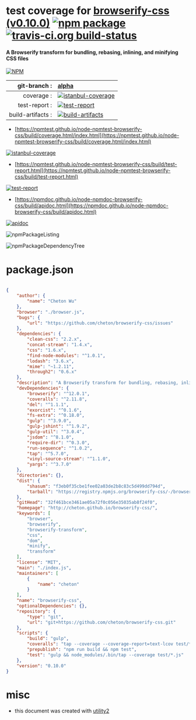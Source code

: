 # test coverage for  [browserify-css (v0.10.0)](http://cheton.github.io/browserify-css/)  [![npm package](https://img.shields.io/npm/v/npmtest-browserify-css.svg?style=flat-square)](https://www.npmjs.org/package/npmtest-browserify-css) [![travis-ci.org build-status](https://api.travis-ci.org/npmtest/node-npmtest-browserify-css.svg)](https://travis-ci.org/npmtest/node-npmtest-browserify-css)
#### A Browserify transform for bundling, rebasing, inlining, and minifying CSS files

[![NPM](https://nodei.co/npm/browserify-css.png?downloads=true&downloadRank=true&stars=true)](https://www.npmjs.com/package/browserify-css)

| git-branch : | [alpha](https://github.com/npmtest/node-npmtest-browserify-css/tree/alpha)|
|--:|:--|
| coverage : | [![istanbul-coverage](https://npmtest.github.io/node-npmtest-browserify-css/build/coverage.badge.svg)](https://npmtest.github.io/node-npmtest-browserify-css/build/coverage.html/index.html)|
| test-report : | [![test-report](https://npmtest.github.io/node-npmtest-browserify-css/build/test-report.badge.svg)](https://npmtest.github.io/node-npmtest-browserify-css/build/test-report.html)|
| build-artifacts : | [![build-artifacts](https://npmtest.github.io/node-npmtest-browserify-css/glyphicons_144_folder_open.png)](https://github.com/npmtest/node-npmtest-browserify-css/tree/gh-pages/build)|

- [https://npmtest.github.io/node-npmtest-browserify-css/build/coverage.html/index.html](https://npmtest.github.io/node-npmtest-browserify-css/build/coverage.html/index.html)

[![istanbul-coverage](https://npmtest.github.io/node-npmtest-browserify-css/build/screenCapture.buildCi.browser.%252Ftmp%252Fbuild%252Fcoverage.lib.html.png)](https://npmtest.github.io/node-npmtest-browserify-css/build/coverage.html/index.html)

- [https://npmtest.github.io/node-npmtest-browserify-css/build/test-report.html](https://npmtest.github.io/node-npmtest-browserify-css/build/test-report.html)

[![test-report](https://npmtest.github.io/node-npmtest-browserify-css/build/screenCapture.buildCi.browser.%252Ftmp%252Fbuild%252Ftest-report.html.png)](https://npmtest.github.io/node-npmtest-browserify-css/build/test-report.html)

- [https://npmdoc.github.io/node-npmdoc-browserify-css/build/apidoc.html](https://npmdoc.github.io/node-npmdoc-browserify-css/build/apidoc.html)

[![apidoc](https://npmdoc.github.io/node-npmdoc-browserify-css/build/screenCapture.buildCi.browser.%252Ftmp%252Fbuild%252Fapidoc.html.png)](https://npmdoc.github.io/node-npmdoc-browserify-css/build/apidoc.html)

![npmPackageListing](https://npmtest.github.io/node-npmtest-browserify-css/build/screenCapture.npmPackageListing.svg)

![npmPackageDependencyTree](https://npmtest.github.io/node-npmtest-browserify-css/build/screenCapture.npmPackageDependencyTree.svg)



# package.json

```json

{
    "author": {
        "name": "Cheton Wu"
    },
    "browser": "./browser.js",
    "bugs": {
        "url": "https://github.com/cheton/browserify-css/issues"
    },
    "dependencies": {
        "clean-css": "2.2.x",
        "concat-stream": "1.4.x",
        "css": "1.6.x",
        "find-node-modules": "^1.0.1",
        "lodash": "3.6.x",
        "mime": "~1.2.11",
        "through2": "0.6.x"
    },
    "description": "A Browserify transform for bundling, rebasing, inlining, and minifying CSS files",
    "devDependencies": {
        "browserify": "^12.0.1",
        "coveralls": "^2.11.8",
        "del": "^1.1.1",
        "exorcist": "^0.1.6",
        "fs-extra": "^0.18.0",
        "gulp": "^3.9.0",
        "gulp-jshint": "^1.9.2",
        "gulp-util": "^3.0.4",
        "jsdom": "^8.1.0",
        "require-dir": "^0.3.0",
        "run-sequence": "^1.0.2",
        "tap": "^5.7.0",
        "vinyl-source-stream": "^1.1.0",
        "yargs": "^3.7.0"
    },
    "directories": {},
    "dist": {
        "shasum": "f3eb0f35cbe1fee02a03de2b8c83c5d499dd794d",
        "tarball": "https://registry.npmjs.org/browserify-css/-/browserify-css-0.10.0.tgz"
    },
    "gitHead": "32f461bce3461ae05a72f0c056e35035ab8f24f0",
    "homepage": "http://cheton.github.io/browserify-css/",
    "keywords": [
        "browser",
        "browserify",
        "browserify-transform",
        "css",
        "dom",
        "minify",
        "transform"
    ],
    "license": "MIT",
    "main": "./index.js",
    "maintainers": [
        {
            "name": "cheton"
        }
    ],
    "name": "browserify-css",
    "optionalDependencies": {},
    "repository": {
        "type": "git",
        "url": "git+https://github.com/cheton/browserify-css.git"
    },
    "scripts": {
        "build": "gulp",
        "coveralls": "tap --coverage --coverage-report=text-lcov test/*.js | node_modules/.bin/coveralls",
        "prepublish": "npm run build && npm test",
        "test": "gulp && node_modules/.bin/tap --coverage test/*.js"
    },
    "version": "0.10.0"
}
```



# misc
- this document was created with [utility2](https://github.com/kaizhu256/node-utility2)
